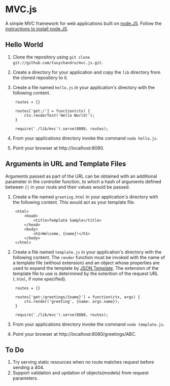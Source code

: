 MVC.js
======

A simple MVC framework for web applications built on [node.JS](http://nodejs.org/).  Follow the [instructions to install node.JS](http://nodejs.org/#download).

Hello World
-----------

1. Clone the repository using `git clone git://github.com/tuxychandru/mvc.js.git`.
2. Create a directory for your application and copy the `lib` directory from the cloned repository to it.
3. Create a file named `hello.js` in your application's directory with the following content.

        routes = {}

        routes['get:/'] = function(ctx) {
            ctx.renderText('Hello World!');
        }

        require('./lib/mvc').serve(8080, routes);

4. From your applications directory invoke the command `node hello.js`.
5. Point your browser at http://localhost:8080.

Arguments in URL and Template Files
-----------------------------------

Arguments passed as part of the URL can be obtained with an additional parameter in the controller function, to which a hash of arguments defined between `{}` in your route and their values would be passed.

1. Create a file named `greeting.html` in your application's directory with the following content.  This would act as your template file.

        <html>
            <head>
                <title>Template Sample</title>
            </head>
            <body>
                <h1>Welcome, {name}!</h1>
            </body>
        </html>

2. Create a file named `template.js` in your application's directory with the following content.  The `render` function must be invoked with the name of a template file (without extension) and an object whose properties are used to expand the template by [JSON Template](http://code.google.com/p/json-template/).  The extension of the template file to use is determined by the extention of the request URL (`.html`, if none specified).

        routes = {}

        routes['get:/greetings/{name}'] = function(ctx, args) {
            ctx.render('greeting', {name: args.name});
        }

        require('./lib/mvc').serve(8080, routes);

4. From your applications directory invoke the command `node template.js`.
5. Point your browser at http://localhost:8080/greetings/ABC.

To Do
-----

1. Try serving static resources when no route matches request before sending a 404.
2. Support validation and updation of objects(models) from request parameters.
